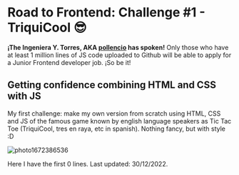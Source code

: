 # Road to Frontend: Challenge #1 - TriquiCool 😎
**¡The Ingeniera Y. Torres, AKA [pollencio](https://github.com/pollencio) has spoken!** Only those who have at least 1 million lines of JS code uploaded to Github will be able to apply for a Junior Frontend developer job. ¡So be it! 

## Getting confidence combining HTML and CSS with JS
My first challenge: make my own version from scratch using HTML, CSS and JS of the famous game known by english language speakers as Tic Tac Toe (TriquiCool, tres en raya, etc in spanish). Nothing fancy, but with style :D

![photo1672386536](https://user-images.githubusercontent.com/85968522/210047608-58e71f5f-183d-45b2-bfd4-e84879d3a21e.jpeg)

Here I have the first 0 lines. 
Last updated: 30/12/2022.

